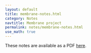 ```yaml
---
layout: default
title: membrane-notes.html
category: Notes
navtitle: Membrane project 
permalink: notes/membrane-notes.html
use_math: true
---
```


These notes are available as a PDF <a href="notes-membrane.pdf">here</a>.

